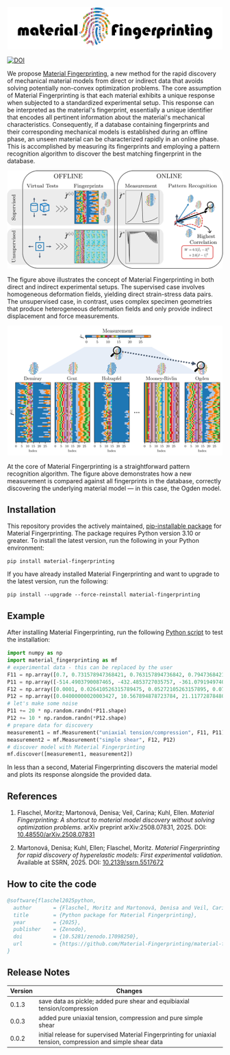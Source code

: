 ![Material Fingerprinting Logo](https://raw.githubusercontent.com/Material-Fingerprinting/material-fingerprinting-hyperelasticity/main/plots/logo.png)

[![DOI](https://zenodo.org/badge/DOI/10.5281/zenodo.17098250.svg)](https://doi.org/10.5281/zenodo.17098250)

We propose [Material Fingerprinting](https://doi.org/10.48550/arXiv.2508.07831), a new method for the rapid discovery of mechanical material models from direct or indirect data that avoids solving potentially non-convex optimization problems. The core assumption of Material Fingerprinting is that each material exhibits a unique response when subjected to a standardized experimental setup. This response can be interpreted as the material's fingerprint, essentially a unique identifier that encodes all pertinent information about the material's mechanical characteristics. Consequently, if a database containing fingerprints and their corresponding mechanical models is established during an offline phase, an unseen material can be characterized rapidly in an online phase. This is accomplished by measuring its fingerprints and employing a pattern recognition algorithm to discover the best matching fingerprint in the database.

![Material Fingerprinting](https://raw.githubusercontent.com/Material-Fingerprinting/material-fingerprinting-hyperelasticity/main/plots/abstract.png)

The figure above illustrates the concept of Material Fingerprinting in both direct and indirect experimental setups. The supervised case involves homogeneous deformation fields, yielding direct strain-stress data pairs. The unsupervised case, in contrast, uses complex specimen geometries that produce heterogeneous deformation fields and only provide indirect displacement and force measurements.

![Material Fingerprinting](https://raw.githubusercontent.com/Material-Fingerprinting/material-fingerprinting-hyperelasticity/main/plots/pattern_recognition_matrices.png)

At the core of Material Fingerprinting is a straightforward pattern recognition algorithm. The figure above demonstrates how a new measurement is compared against all fingerprints in the database, correctly discovering the underlying material model — in this case, the Ogden model.

## Installation

This repository provides the actively maintained, [pip-installable package](https://pypi.org/project/material-fingerprinting/) for Material Fingerprinting. The package requires Python version 3.10 or greater. To install the latest version, run the following in your Python environment:

```
pip install material-fingerprinting
```

If you have already installed Material Fingerprinting and want to upgrade to the latest version, run the following:

```
pip install --upgrade --force-reinstall material-fingerprinting
```

## Example

After installing Material Fingerprinting, run the following [Python script](https://github.com/Material-Fingerprinting/material-fingerprinting/blob/main/example_UTCSS.py) to test the installation:

```python
import numpy as np
import material_fingerprinting as mf
# experimental data - this can be replaced by the user
F11 = np.array([0.7, 0.731578947368421, 0.763157894736842, 0.7947368421052632, 0.8263157894736842, 0.8578947368421053, 0.8894736842105263, 0.9210526315789473, 0.9526315789473685, 0.9842105263157894, 1.0157894736842106, 1.0473684210526315, 1.0789473684210527, 1.1105263157894738, 1.1421052631578947, 1.1736842105263159, 1.2052631578947368, 1.236842105263158, 1.2684210526315791, 1.3])
P11 = np.array([-514.4903790087465, -432.4853727035757, -361.07919497406556, -298.0450562094262, -241.6387671319149, -190.47903319886626, -143.46051524390043, -99.68990192707167, -58.43836225134238, -19.105803736164418, 18.806261662160683, 55.715507549699275, 91.97486010059563, 127.88501566129888, 163.7042672666993, 199.65627382279067, 235.93624412319468, 272.71589046790206, 310.1474205804502, 348.36677287209835])
F12 = np.array([0.0001, 0.026410526315789475, 0.05272105263157895, 0.07903157894736842, 0.1053421052631579, 0.13165263157894735, 0.15796315789473683, 0.1842736842105263, 0.2105842105263158, 0.23689473684210527, 0.2632052631578947, 0.2895157894736842, 0.3158263157894737, 0.3421368421052632, 0.36844736842105263, 0.39475789473684214, 0.4210684210526316, 0.44737894736842104, 0.47368947368421055, 0.5])
P12 = np.array([0.04000000020003427, 10.567894878723784, 21.117728784805728, 31.711357676748666, 42.37063751285542, 53.11742425142862, 63.97357385077116, 74.96094226918581, 86.10138546497544, 97.4167593964426, 108.9289200218903, 120.65972329962132, 132.6310251879383, 144.86468164514412, 157.3825486295415, 170.2064820994333, 183.35833801312225, 196.85997232891114, 210.7332410051028, 225.00000000000006])
# let's make some noise
P11 += 20 * np.random.randn(*P11.shape)
P12 += 10 * np.random.randn(*P12.shape)
# prepare data for discovery
measurement1 = mf.Measurement("uniaxial tension/compression", F11, P11)
measurement2 = mf.Measurement("simple shear", F12, P12)
# discover model with Material Fingerprinting
mf.discover([measurement1, measurement2])  
```

In less than a second, Material Fingerprinting discovers the material model and plots its response alongside the provided data.

## References

1. Flaschel, Moritz; Martonová, Denisa; Veil, Carina; Kuhl, Ellen. *Material Fingerprinting: A shortcut to material model discovery without solving optimization problems*. arXiv preprint arXiv:2508.07831, 2025. DOI: [10.48550/arXiv.2508.07831](https://doi.org/10.48550/arXiv.2508.07831)

2. Martonová, Denisa; Kuhl, Ellen; Flaschel, Moritz. *Material Fingerprinting for rapid discovery of hyperelastic models: First experimental validation*. Available at SSRN, 2025. DOI: [10.2139/ssrn.5517672](http://dx.doi.org/10.2139/ssrn.5517672)

## How to cite the code

```bibtex
@software{flaschel2025python,
  author       = {Flaschel, Moritz and Martonová, Denisa and Veil, Carina and Kuhl, Ellen},
  title        = {Python package for Material Fingerprinting},
  year         = {2025},
  publisher    = {Zenodo},
  doi          = {10.5281/zenodo.17098250},
  url          = {https://github.com/Material-Fingerprinting/material-fingerprinting}
}
```

## Release Notes

| Version | Changes |
|---------|---------|
| 0.1.3   | save data as pickle; added pure shear and equibiaxial tension/compression |
| 0.0.3   | added pure uniaxial tension, compression and pure simple shear |
| 0.0.2   | initial release for supervised Material Fingerprinting for uniaxial tension, compression and simple shear data |
